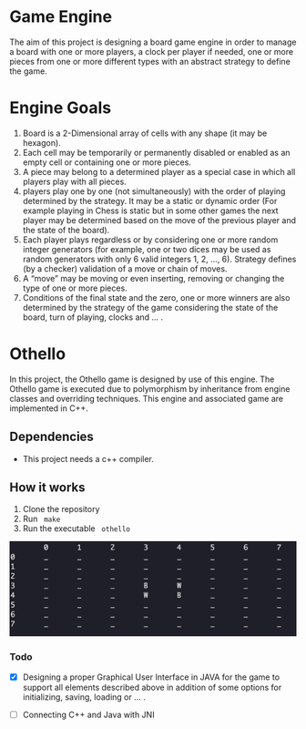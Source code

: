 # Game Engine
The aim of this project is designing a board game engine in order to manage a board with one or more players, a clock per player if needed, one or more pieces from one or more different types with an abstract strategy to define the game.


# Engine Goals

1. Board is a 2-Dimensional array of cells with any shape (it may be hexagon). 
2. Each cell may be temporarily or permanently disabled or enabled as an empty cell or containing one or more pieces.
3. A piece may belong to a determined player as a special case in which all players play with all pieces.
4. players play one by one (not simultaneously) with the order of playing determined by the strategy. It may be a static or dynamic order (For example playing in Chess is static but in some other games the next player may be determined based on the move of the previous player and the state of the board). 
5. Each player plays regardless or by considering one or more random integer generators (for example, one or two dices may be used as random generators with only 6 valid integers 1, 2, ..., 6). Strategy defines (by a checker) validation of a move or chain of moves.
6.  A “move” may be moving or even inserting, removing or changing the type of one or more pieces.
7.   Conditions of the final state and the zero, one or more winners are also determined by the strategy of the game considering the state of the board, turn of playing, clocks and ... .
# Othello
In this project, the Othello game is designed by use of this engine. The Othello game is executed due to polymorphism by inheritance from engine classes and overriding techniques. This engine and associated game are implemented in C++.


##   Dependencies
* This project needs a c++ compiler.

## How it works
1. Clone the repository
2. Run <code> make </code>
3. Run the executable <code> othello </code>

![](ScreenShots/othello.png)


### Todo

- [x]  Designing  a proper Graphical User Interface in JAVA for the game to support all elements described above in addition of some options for initializing, saving, loading or ... .
- [ ]  Connecting C++ and Java with JNI


